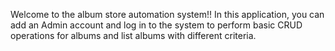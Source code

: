 Welcome to the album store automation system!!
In this application, you can add an Admin account and log in to the system to perform basic CRUD operations for albums and list albums with different criteria.
